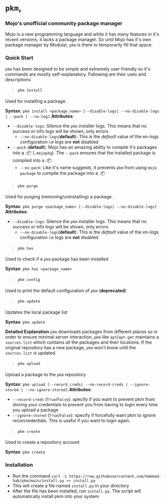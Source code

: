 # `pkm`,

### Mojo's unofficial community package manager

Mojo is a new programming language and while it has many features in it's recent versions, it lacks a package manager. So until Mojo has it's own package manager by Modular, `pkm` is there to temporarily fill that space.

### Quick Start

`pkm` has been designed to be simple and extremely user friendly so it's commands are mostly self-explanatory. Following are their uses and descriptions

> #### `pkm install`

Used for installing a package.

**Syntax**:
          `pkm install <package_name> [--disable-logs| --no-disable-logs | --pack | --no-log]`
**Attributes**:

* `--disable-logs`: Silence the `pkm` installer logs. This means that no success or info logs will be shown, only errors
  * `--no-disable-logs`(**default**): This is the *default* value of the en-logs configuration i.e logs are **not** disabled
* `--pack` (**default**): Mojo has an amazing ability to compile it's packages into a
  .📦 (`.mojopkg`). The `--pack` ensures that the installed package is compiled into a .📦.
  * `--no-pack`: Like it's name suggests, it prevents `pkm` from
    using `mojo package` to compile the package into a .📦

> #### `pkm purge`

Used for purging (removing/uninstalling) a package.

**Syntax**:
        `pkm purge <package_name> [--disable-logs| --no-disable-logs]`
**Attributes**:

* `--disable-logs`: Silence the `pkm` installer logs. This means that no success or info logs will be shown, only errors
  * `--no-disable-logs`(**default**): This is the *default* value of the en-logs configuration i.e logs are **not** disabled

> #### `pkm has`

Used to check if a `pkm` package has been installed

**Syntax**:
        `pkm has <package_name>`

> #### `pkm config`

Used to print the default configuration of `pkm` 
(**deprecated**)

> #### `pkm update`

Updates the local package list

**Syntax**:
          `pkm update`

**Detailed Explanation**
`pkm` downloads packages from different places so in order to ensure minimal server interaction, `pkm` like `apt`/`apt-get` maintains a `sources.list` which contains all the packages and their locations. 
If the original repository has a new package, `pkm` won't know until the `sources.list` is updated. 

> #### `pkm upload`

Upload a package to the `pkm` repository

**Syntax**:
         `pkm upload [--record_creds| --no-record-creds | --ignore-stored | --no-ignore-stored]`
**Attributes**:
* `--record-creds` (`True`/`False`): specify if you want to prevent pkm from storing your credentials to prevent you from  having to login every time you upload a package
* `--ignore-stored` (`True`/`False`): specify if forcefully want pkm to ignore recorcredentials. This is useful if you want
to login again.

> #### `pkm create`

Used to create a repository account

**Syntax**:
          `pkm create`

### Installation
* Run the command `curl -L https://raw.githubusercontent.com/Hammad-hab/pkm/main/install.py >> install.py`
* This will create a file named `install.py` in your directory
* After the file has been installed, run `install.py`. The script will automatically install pkm into your system